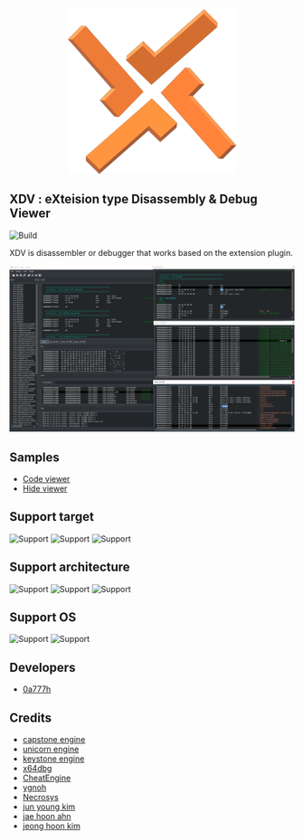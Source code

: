 <div align="center">
	<a href="https://github.com/xdvre/xdvre">
		<img src="img/logo.png ">
	</a>
</div>

XDV : eXteision type Disassembly & Debug Viewer
-------
![Build](https://img.shields.io/badge/build-passing-brightgreen.svg)

XDV is disassembler or debugger that works based on the extension plugin. 

![](./img/xdv.PNG) 

Samples
-------
* [Code viewer](https://github.com/xdvre/xdvre/blob/master/img/code_sample.gif)
* [Hide viewer](https://github.com/xdvre/xdvre/blob/master/img/hide_sample.gif)

Support target
-------
![Support](https://img.shields.io/badge/Support-User_Full_Dump-brightgreen.svg)
![Support](https://img.shields.io/badge/Schedule-Kernel_Complete_Dump-red.svg) 
![Support](https://img.shields.io/badge/Schedule-Live_Debugging-red.svg) 

Support architecture
-------
![Support](https://img.shields.io/badge/Support-x86-brightgreen.svg)
![Support](https://img.shields.io/badge/Support-amd64-brightgreen.svg)
![Support](https://img.shields.io/badge/Schedule-arm-red.svg)

Support OS
-------
![Support](https://img.shields.io/badge/Support-Windows-brightgreen.svg)
![Support](https://img.shields.io/badge/Schedule-Linux-red.svg)

Developers
-------
* [0a777h](https://github.com/0a777h)

Credits
-------
* [capstone engine](https://github.com/aquynh/capstone)
* [unicorn engine](https://github.com/unicorn-engine/unicorn)
* [keystone engine](https://github.com/keystone-engine/keystone)
* [x64dbg](https://github.com/x64dbg/x64dbg)
* [CheatEngine](https://github.com/cheat-engine/cheat-engine)
* [ygnoh](https://github.com/ygnoh)
* [Necrosys](https://github.com/Necrosys)
* [jun young kim]()
* [jae hoon ahn]()
* [jeong hoon kim]()

